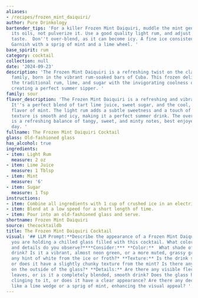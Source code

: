 ```yaml
---
aliases:
- /recipes/frozen_mint_daiquiri/
author: Pure Drinkology
bartender_tips: 'For a killer Frozen Mint Daiquiri, muddle the mint gently to release
  its oils, not pulverize it. Use a good quality light rum, and adjust sugar to your
  taste.  Don''t over-blend, as it can become icy. A fine ice consistency is key.
  Garnish with a sprig of mint and a lime wheel. '
base_spirit: rum
category: cocktail
collection: null
date: '2024-09-23'
description: 'The Frozen Mint Daiquiri is a refreshing twist on the classic Daiquiri
  family, born in the vibrant rum-soaked bars of Cuba. This frozen delight blends
  the traditional rum, lime, and sugar with the invigorating coolness of fresh mint,
  creating a perfect summer sipper. '
family: sour
flavor_description: 'The Frozen Mint Daiquiri is a refreshing and vibrant cocktail.
  It''s a perfect blend of tart lime juice, sweet sugar, and the cool, invigorating
  flavor of mint. The light rum adds a subtle sweetness and a touch of warmth. The
  texture is smooth and icy, making it a perfect summer drink. The overall taste profile
  is a refreshing balance of tangy, sweet, and minty notes, best enjoyed on a hot
  day. '
fullname: The Frozen Mint Daiquiri Cocktail
glass: Old-fashioned glass
has_alcohol: true
ingredients:
- item: Light Rum
  measure: 2 oz
- item: Lime Juice
  measure: 1 Tblsp
- item: Mint
  measure: '6'
- item: Sugar
  measure: 1 Tsp
instructions:
- item: Combine all ingredients with 1 cup of crushed ice in an electric blender.
- item: Blend at a low speed for a short length of time.
- item: Pour into an old-fashioned glass and serve.
shortname: Frozen Mint Daiquiri
source: thecocktaildb
title: The Frozen Mint Daiquiri Cocktail
visual: '## LLM Prompt:**Describe the appearance of a Frozen Mint Daiquiri. Imagine
  you are holding a chilled glass filled with this cocktail. What colors, textures,
  and details do you observe?****Consider:*** **Color:**  What shade of green is the
  drink? Is it a vibrant, almost neon green, or a more muted, grassy green? Is there
  any hint of white from the ice or froth?* **Texture:** Is the drink smooth and icy,
  or does it have a slightly chunky texture from the mint? Is there any condensation
  on the outside of the glass?* **Details:** Are there any visible flecks of mint
  leaves, or is it a completely blended, smooth drink? Does the glass have any frost
  clinging to it, or does it have a clear appearance? Are there any decorative elements,
  like a lime wedge or a sprig of mint, enhancing the visual appeal? '
---
```



